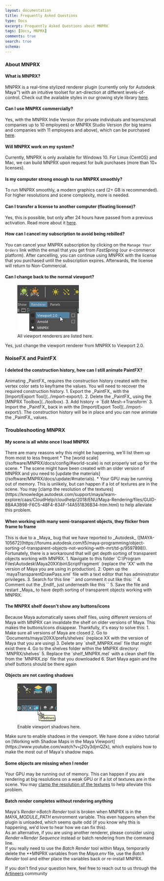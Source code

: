 ```yaml
---
layout: documentation
title: Frequently Asked Questions
type: Docs
excerpt: Frequently Asked Questions about MNPRX
tags: [Docs, MNPRX]
comments: true
search: true
schema:
---
```

<link rel="stylesheet" href="//code.jquery.com/ui/1.12.1/themes/smoothness/jquery-ui.css">
<script src="//code.jquery.com/jquery-1.12.4.js"></script>
<script src="//code.jquery.com/ui/1.12.1/jquery-ui.js"></script>

### About MNPRX


<div class="accordion" markdown="1">

#### What is MNPRX?
MNPRX is a real-time stylized renderer plugin (currently only for Autodesk Maya™) with an intuitive toolset for art-direction at different levels-of-control. Check out the available styles in our growing style library [here](/software/MNPRX/#page-title).

#### Can I use MNPRX commercially?
Yes, with the MNPRX Indie Version (for private individuals and teams/small companies up to 10 employees) or MNPRX Studio Version (for big teams and companies with 11 employees and above), which can be purchased [here](/software/MNPRX/#getit).

#### Will MNPRX work on my system?
Currently, MNPRX is only available for Windows 10. For Linux (CentOS) and Mac, we can build MNPRX upon request for bulk purchases (more than 10+ licenses).

#### Is my computer strong enough to run MNPRX smoothly?
To run MNPRX smoothly, a modern graphics card (2+ GB is recommended). For higher resolutions and scene complexity, more is needed.

#### Can I transfer a license to another computer (floating license)?
Yes, this is possible, but only after 24 hours have passed from a previous activation. Read more about it [here](/software/MNPRX/docs/licensing/#license-migration).

#### How can I cancel my subscription to avoid being rebilled?
You can cancel your MNPRX subscription by clicking on the `Manage Your Orders` link within the email that you get from _FastSpring_ (our e-commerce platform). After cancelling, you can continue using MNPRX with the license that you purchased until the subscription expires. Afterwards, the license will return to Non-Commercial.

#### Can I change back to the normal viewport?
<div markdown="1">
<figure class="pull-right">
	<img src="/images/faq/change-renderer.png" alt="Changing renderer in the viewport">
	<figcaption>All viewport renderers are listed here.</figcaption>
</figure>
Yes, just change the viewport renderer from MNPRX to Viewport 2.0.
</div>

</div> <!-- end About MNPRX -->

### NoiseFX and PaintFX

<div class="accordion" markdown="1">

#### I deleted the construction history, how can I still animate PaintFX?
<div markdown="1">
Animating _PaintFX_ requires the construction history created with the vertex color sets to keyframe the values. You will need to recover the required construction history.
1. Export the _PaintFX_ with the [Import/Export Tool](../import-export/).
2. Delete the _PaintFX_ using the [MNPRX Toolbox](../toolbox).
3. Add history -> `Edit Mesh->Transform`
3. Import the _PaintFX_ back in with the [Import/Export Tool](../import-export/).
The construction history will be in place and you can now animate the _PaintFX_ values.
</div>
</div>  <!-- end NoiseFX and PaintFX -->


### Troubleshooting MNPRX

<div class="accordion" markdown="1">

#### My scene is all white once I load MNPRX
<div markdown="1">
There are many reasons why this might be happening, we'll list them up from most to less frequent
* The [world scale](/software/MNPRX/docs/config/#world-scale) is not properly set up for the scene.
* The scene might have been created with an older version of MNPRX and you need to [update the materials](/software/MNPRX/docs/update/#materials).
* Your GPU may be running out of memory. This is unlikely, but can happen if a lot of textures are in the scene.  
You may [clamp the resolution of the textures](https://knowledge.autodesk.com/support/maya/learn-explore/caas/CloudHelp/cloudhelp/2018/ENU/Maya-Rendering/files/GUID-8BAA3B98-F6C5-48F4-834F-14A551836B34-htm.html) to help alleviate this problem.
</div>

#### When working with many semi-transparent objects, they flicker from frame to frame
<div markdown="1">
This is due to a _Maya_ bug that we have reported to _Autodesk_ ([MAYA-105672](https://forums.autodesk.com/t5/maya-programming/object-sorting-of-transparent-objects-not-working-with-mrt/td-p/9597898)). Fortunately, there is a workaround that will get depth sorting of transparent objects working with MNPRX.
1. Navigate to this folder `C:\Program Files\Autodesk\Maya20XX\bin\ScriptFragment` (replace the 'XX' with the version of Maya you are using in production).
2. Open up the `mayaTransparentDrawPass.xml` file with a text editor that has administrator privileges.
3. Search for this line `<If value="@sortTransparent" />` and comment it out like this: `<!--<If value="@sortTransparent" />-->`
4. Comment out the _EndIf_ just underneath like this `<!--<EndIf />-->`
5. Save the file and restart _Maya_ to have depth sorting of transparent objects working with MNPRX.
</div>

#### The MNPRX shelf doesn't show any buttons/icons
<div markdown="1">
Because Maya automatically saves shelf files, using different versions of Maya with MNPRX can invalidate the shelf on older versions of Maya. This makes the buttons/icons disappear. Thankfully, it's easy to solve this:
1. Make sure all versions of Maya are closed
2. Go to `Documents/maya/20XX/prefs/shelves` (replace XX with the version of Maya that you are using)
3. Delete any `shelf_MNPRX.mel` file that might exist there
4. Go to the shelves folder within the MNPRX directory: `MNPRX/shelves`
5. Replace the `shelf_MNPRX.mel` with a clean shelf file from the `MNPRX.zip` file that you downloaded
6. Start Maya again and the shelf buttons should be there again
</div>

#### Objects are not casting shadows
<div markdown="1">
<figure class="pull-right">
	<img src="/images/faq/enabling-shadows.png" alt="Enabling viewport shadows">
	<figcaption>Enable viewport shadows here.</figcaption>
</figure>
Make sure to enable shadows in the viewport. We have done a video tutorial on [Working with Shadow Maps in the Maya Viewport](https://www.youtube.com/watch?v=j2Oy3djmQZk), which explains how to make the most out of Maya's shadow maps.
</div>

#### Some objects are missing when I render
Your GPU may be running out of memory. This can happen if you are rendering at big resolutions on a weak GPU or if a lot of textures are in the scene. You may [clamp the resolution of the textures](https://knowledge.autodesk.com/support/maya/learn-explore/caas/CloudHelp/cloudhelp/2018/ENU/Maya-Rendering/files/GUID-8BAA3B98-F6C5-48F4-834F-14A551836B34-htm.html) to help alleviate this problem.

#### Batch render completes without rendering anything
Maya's *Render*→*Batch Render* tool is broken when MNPRX is in the *MAYA_MODULE_PATH* environment variable. This even happens when the plugin is unloaded, which seems quite odd (if you know why this is happening, we'd love to hear how we can fix this).  
As an alternative, if you are using another renderer, please consider using *Render*→*Render Sequence* instead or batch rendering from the command line.  
If you really need to use the *Batch Render* tool within Maya, temporarily delete the **MNPRX variables from the *Maya.env* file, use the *Batch Render* tool and either place the variables back or re-install MNPRX.

</div>  <!-- end Troubleshooting MNPRX -->

If you don't find your question here, feel free to reach out to us through the [Artineers](http://community.artineering.io) community

<!-- accordion widget documentation: https://api.jqueryui.com/accordion/-->
<script> $( ".accordion" ).accordion({
   collapsible: true,
   animate: 100,
   heightStyle: "content"
   });
</script>
